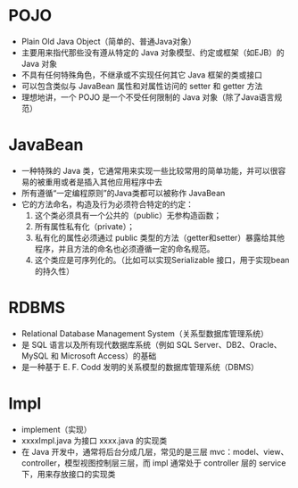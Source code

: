 # POJO

- Plain Old Java Object（简单的、普通Java对象）
- 主要用来指代那些没有遵从特定的 Java 对象模型、约定或框架（如EJB）的 Java 对象
- 不具有任何特殊角色，不继承或不实现任何其它 Java 框架的类或接口
- 可以包含类似与 JavaBean 属性和对属性访问的 setter 和 getter 方法
- 理想地讲，一个 POJO 是一个不受任何限制的 Java 对象（除了Java语言规范）

# JavaBean

- 一种特殊的 Java 类，它通常用来实现一些比较常用的简单功能，并可以很容易的被重用或者是插入其他应用程序中去
- 所有遵循“一定编程原则”的Java类都可以被称作 JavaBean
- 它的方法命名，构造及行为必须符合特定的约定：
  1. 这个类必须具有一个公共的（public）无参构造函数；
  2. 所有属性私有化（private）；
  3. 私有化的属性必须通过 public 类型的方法（getter和setter）暴露给其他程序，并且方法的命名也必须遵循一定的命名规范。 
  4. 这个类应是可序列化的。（比如可以实现Serializable 接口，用于实现bean的持久性）

# RDBMS

- Relational Database Management System（关系型数据库管理系统）
- 是 SQL 语言以及所有现代数据库系统（例如 SQL Server、DB2、Oracle、MySQL 和 Microsoft Access）的基础
- 是一种基于 E. F. Codd 发明的关系模型的数据库管理系统（DBMS）

# Impl

- implement（实现）
- xxxxImpl.java 为接口 xxxx.java 的实现类
- 在 Java 开发中，通常将后台分成几层，常见的是三层 mvc：model、view、controller，模型视图控制层三层，而 impl 通常处于 controller 层的 service 下，用来存放接口的实现类

